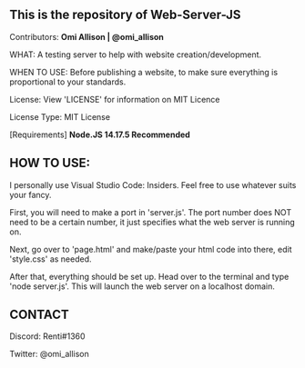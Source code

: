 This is the repository of Web-Server-JS
---------------------------------------
Contributors:
<b>Omi Allison | @omi_allison</b>

WHAT: A testing server to help with website creation/development.

WHEN TO USE: Before publishing a website, to make sure everything is proportional to your standards.

License: View 'LICENSE' for information on MIT Licence

License Type: MIT License


[Requirements]
<b>Node.JS 14.17.5 Recommended</b>


HOW TO USE:
-----------------------
I personally use Visual Studio Code: Insiders. Feel free to use whatever suits your fancy.

First, you will need to make a port in 'server.js'. 
The port number does NOT need to be a certain number, 
it just specifies what the web server is running on.

Next, go over to 'page.html' and make/paste your html 
code into there, edit 'style.css' as needed.

After that, everything should be set up. Head over to the terminal and type 'node server.js'. This will launch the web server on a localhost domain.

CONTACT
-------------------

Discord: Renti#1360

Twitter: @omi_allison
